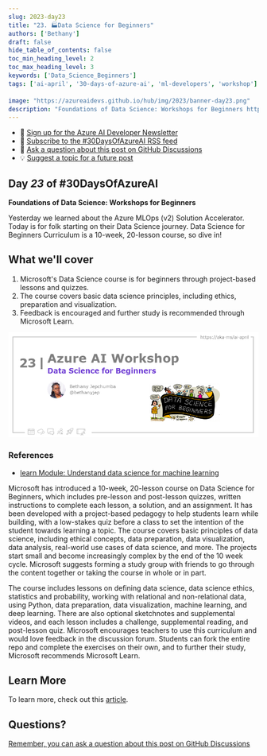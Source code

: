 ```yaml
---
slug: 2023-day23
title: "23. 🏭Data Science for Beginners"
authors: ['Bethany']
draft: false
hide_table_of_contents: false
toc_min_heading_level: 2
toc_max_heading_level: 3
keywords: ['Data_Science_Beginners']
tags: ['ai-april', '30-days-of-azure-ai', 'ml-developers', 'workshop']

image: "https://azureaidevs.github.io/hub/img/2023/banner-day23.png"
description: "Foundations of Data Science: Workshops for Beginners https://azureaidevs.github.io/hub/blog/2023-day23 #30DaysOfAzureAI #AzureAiDevs #AI #DataScience"
---
```


<head>

  <meta property="og:url" content="https://azureaidevs.github.io/hub/blog/2023-day23" />
  <meta property="og:title" content="Data Science for Beginners" />
  <meta property="og:description" content="Foundations of Data Science: Workshops for Beginners https://azureaidevs.github.io/hub/blog/2023-day23 #30DaysOfAzureAI #AzureAiDevs #AI #DataScience" />
  <meta property="og:image" content="https://azureaidevs.github.io/hub/img/2023/banner-day23.png" />
  <meta property="og:type" content="article" />
  <meta property="og:site_name" content="Azure AI Developer" />
  

  <link rel="canonical" href="https://microsoft.github.io/Data-Science-For-Beginners"  />

</head>

- 📧 [Sign up for the Azure AI Developer Newsletter](https://aka.ms/azure-ai-dev-newsletter)
- 📰 [Subscribe to the #30DaysOfAzureAI RSS feed](https://azureaidevs.github.io/hub/blog/rss.xml)
- 📌 [Ask a question about this post on GitHub Discussions](https://github.com/AzureAiDevs/hub/discussions/categories/23-data-science-for-beginners)
- 💡 [Suggest a topic for a future post](https://github.com/AzureAiDevs/hub/discussions/categories/call-for-content)

## Day _23_ of #30DaysOfAzureAI

<!-- README
The following description is also used for the tweet. So it should be action oriented and grab attention 
If you update the description, please update the description: in the frontmatter as well.
-->

**Foundations of Data Science: Workshops for Beginners**

<!-- README
The following is the intro to the post. It should be a short teaser for the post.
-->

Yesterday we learned about the Azure MLOps (v2) Solution Accelerator. Today is for folk starting on their Data Science journey. Data Science for Beginners Curriculum is a 10-week, 20-lesson course, so dive in!

## What we'll cover

<!-- README
The following list is the main points of the post. There should be 3-4 main points.
 -->


1. Microsoft's Data Science course is for beginners through project-based lessons and quizzes. 
2. The course covers basic data science principles, including ethics, preparation and visualization. 
3. Feedback is encouraged and further study is recommended through Microsoft Learn.

<!-- 
- Main point 1
- Main point 2
- Main point 3 
- Main point 4
-->

![Image banner for day 23](./../../../static/img/2023/banner-day23.png)

<!-- README
Add or update a list relevant references here. These could be links to other blog posts, Microsoft Learn Module, videos, or other resources.
-->


### References

- [learn Module: Understand data science for machine learning](https://learn.microsoft.com/training/paths/understand-machine-learning?WT.mc_id=aiml-89446-dglover)


<!-- README
The following is the body of the post. It should be an overview of the post that you are referencing.
See the Learn More section, if you supplied a canonical link, then will be displayed here.
-->


Microsoft has introduced a 10-week, 20-lesson course on Data Science for Beginners, which includes pre-lesson and post-lesson quizzes, written instructions to complete each lesson, a solution, and an assignment. It has been developed with a project-based pedagogy to help students learn while building, with a low-stakes quiz before a class to set the intention of the student towards learning a topic. The course covers basic principles of data science, including ethical concepts, data preparation, data visualization, data analysis, real-world use cases of data science, and more. The projects start small and become increasingly complex by the end of the 10 week cycle. Microsoft suggests forming a study group with friends to go through the content together or taking the course in whole or in part.

The course includes lessons on defining data science, data science ethics, statistics and probability, working with relational and non-relational data, using Python, data preparation, data visualization, machine learning, and deep learning. There are also optional sketchnotes and supplemental videos, and each lesson includes a challenge, supplemental reading, and post-lesson quiz. Microsoft encourages teachers to use this curriculum and would love feedback in the discussion forum. Students can fork the entire repo and complete the exercises on their own, and to further their study, Microsoft recommends Microsoft Learn.

## Learn More

To learn more, check out this [article](https://microsoft.github.io/Data-Science-For-Beginners).


## Questions?

[Remember, you can ask a question about this post on GitHub Discussions](https://github.com/AzureAiDevs/Discussions/discussions/categories/23-data-science-for-beginners)